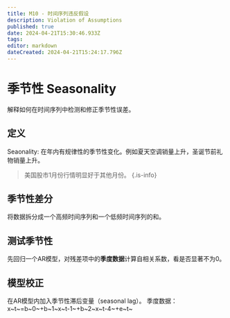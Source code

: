 ```yaml
---
title: M10 - 时间序列违反假设
description: Violation of Assumptions
published: true
date: 2024-04-21T15:30:46.933Z
tags: 
editor: markdown
dateCreated: 2024-04-21T15:24:17.796Z
---
```


# 季节性 Seasonality
解释如何在时间序列中检测和修正季节性误差。

## 定义
Seaonality: 在年内有规律性的季节性变化。例如夏天空调销量上升，圣诞节前礼物销量上升。

> 美国股市1月份行情明显好于其他月份。
{.is-info}

## 季节性差分
将数据拆分成一个高频时间序列和一个低频时间序列的和。

## 测试季节性
先回归一个AR模型，对残差项中的**季度数据**计算自相关系数，看是否显著不为0。

## 模型校正
在AR模型内加入季节性滞后变量（seasonal lag）。
季度数据：x~t~=b~0~+b~1~x~t-1~+b~2~x~t-4~+e~t~